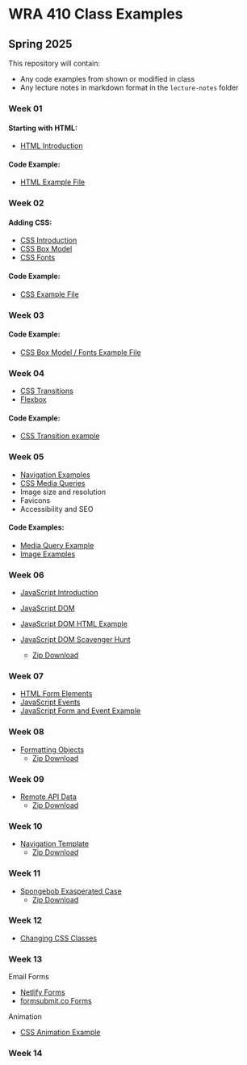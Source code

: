 # WRA 410 Class Examples

## Spring 2025

This repository will contain:

- Any code examples from shown or modified in class 
- Any lecture notes in markdown format in the `lecture-notes` folder


### Week 01


#### Starting with HTML:

- [HTML Introduction](lecture-notes/html-introduction.md)


#### Code Example: 

- [HTML Example File](examples/html-example)



### Week 02

#### Adding CSS:

- [CSS Introduction](lecture-notes/css-introduction.md)
- [CSS Box Model](lecture-notes/css-box-model.md)
- [CSS Fonts](lecture-notes/css-fonts.md)


#### Code Example: 

- [CSS Example File](examples/css-example)




### Week 03


#### Code Example: 

- [CSS Box Model / Fonts Example File](examples/css-box-and-fonts)



### Week 04

- [CSS Transitions](lecture-notes/css-transitions.md)
- [Flexbox](lecture-notes/css-flexbox.md)


#### Code Example: 

- [CSS Transition example](examples/css-transitions)



### Week 05

- [Navigation Examples](examples/navigation-examples)
- [CSS Media Queries](lecture-notes/css-media-queries.md)
- Image size and resolution
- Favicons
- Accessibility and SEO

#### Code Examples: 

- [Media Query Example](examples/media-query.html)
- [Image Examples](examples/image-examples)



### Week 06

- [JavaScript Introduction](lecture-notes/javascript-introduction.md)
- [JavaScript DOM](lecture-notes/javascript-dom.md)
- [JavaScript DOM HTML Example](examples/javascript-dom.html)

- [JavaScript DOM Scavenger Hunt](examples/dom-scavenger-hunt)
  - [Zip Download](examples/dom-scavenger-hunt.zip)


### Week 07

- [HTML Form Elements](examples/form-elements.html)
- [JavaScript Events](lecture-notes/javascript-events.md)
- [JavaScript Form and Event Example](examples/javascript-forms.html)





### Week 08

- [Formatting Objects](examples/format-object/)
  - [Zip Download](examples/format-object.zip)

### Week 09

- [Remote API Data](examples/javascript-api/)
  - [Zip Download](examples/javascript-api.zip)


### Week 10
- [Navigation Template](examples/nav-template/)
  - [Zip Download](examples/nav-template.zip)



### Week 11
- [Spongebob Exasperated Case](examples/spongebob-case/)
  - [Zip Download](examples/spongebob-case.zip)



### Week 12
- [Changing CSS Classes](examples/toggle-class.html)


### Week 13

Email Forms

- [Netlify Forms](examples/netlify-form.html)
- [formsubmit.co Forms](examples/formsubmit-form.html)


Animation

- [CSS Animation Example](examples/animation.html)


### Week 14
